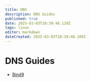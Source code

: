 ```yaml
---
title: DNS
description: DNS Guides
published: true
date: 2025-03-03T10:39:48.110Z
tags: linux
editor: markdown
dateCreated: 2025-03-03T10:39:48.109Z
---
```


# DNS Guides

- [Bind9](/DNS/Bind9)